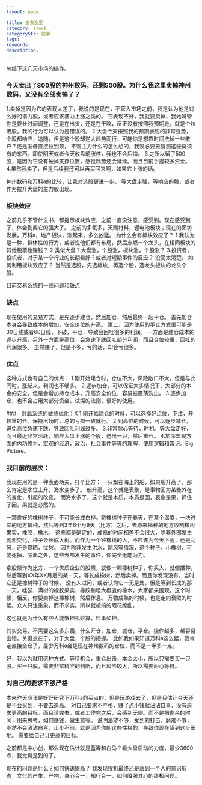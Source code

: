 ```yaml
---
layout: page

title: 由表及里
category: stock
categoryStr: 股票
tags: 
keywords: 
description: 
---
```


总结下这几天市场的操作。

### 今天卖出了800股的神州数码，还剩500股。为什么我这里卖掉神州数码，又没有全部卖掉了？

1.卖掉是因为它的表现太差了，我说的是现在，不管入市场之前，我是认为他是对么好的潜力股，或者应该暴力上涨之类的。
它表现不好，我就要卖掉，我她妈管你是要长时间调整，还是在出货，还是在干嘛，反正没有按照我预期走，就是个垃圾股，我的行为可以认为是错误的。
2.大盘今天按照我的预期表现的非常强势，个股都响应，追随，但是这个股却逆大趋势而行，可能你是想靠时间洗掉一些散户？还是准备直接拉到顶，
不管主力什么的怎么想的，我没必要去猜测这些莫须有的东西。即使明天或者今天收盘前涨停，我也不会后悔。
3.之所以留了500股，是因为它没有破掉支撑位置，感觉趋势还会延续。而且目前手握较多资金。
4.虽然我卖了，但是后续我还可以再买回来啊，如果它上涨的话。

神州数码和万科a的比较，让我对选股更进一步。
等大盘走强，等响应的股，或者作为拉升大盘的主力股出现。


### 板块效应

之前几乎不管什么书，都提示板块效应，之前一直没注意，感受到。现在感受到了，体会到奥它的强大了。
之前的多氟多，天赐材料，锂电池板块；现在的廊坊发展，万科a，地产板块，涨起来，多么凶猛。
为什么会有板块效应了？
1.我认为是一种，群体性的行为，或者说他们都有布局，然后点燃一个龙头，在相同板块的其他股票也赚钱？
2.类似大盘？大盘涨，个股涨，板块涨，个股涨？
3.投资者，投机者，对于某一个行业的长期看好？或者对短期事件的反应？
没高太清楚。
如何利用板块效应了？
当然是选股，先选板块，再选个股，选龙头板块的龙头个股。


目前交易系统的一些问题和缺点
### 缺点
现在使用的交易方式，是先逐步建仓，然后加仓，然后最终一起平仓。
首先加仓本身会导致成本的增加，安全价位的升高。
第二，因为使用的平仓方式很可能是30日线或者60日线，下破，平仓，导致会回吐很多的利润。
一方面是建仓成本的逐步升高，另外一方面是高位，会急速下跌回吐部分利润，而且仓位较重，回吐的利润很多。
虽然赚了，但是不多，亏的话，却会亏很多。

### 优点
这种方式也有自己的优点：
1.刚开始建仓时，仓位不大，风险敞口不大，但是与此同时，涨起来，利润也不够多。
2.逐步加仓，可以保证大多情况下，大部分的本金的安全，但是会增加持仓成本，升高安全价位，容易被震荡洗出。
3.逐步加仓，也不会占用大部分资金。试探的法则，很好的使用。



###　对此系统的做些优化：X
1.刚开始建仓的时候，可以选择好点位，下注，开较重的仓。保持出场时，总的亏损一致就行。
2.到高位的时候，可以逐步减仓，避免高位急速下跌，导致回吐利润过多。
3.非常耐心等待，时机，等大盘走好，而且最近非常活跃，响应大盘上涨的个股，选出一只，然后重仓。
4.加深宏观方面的内功修为，宏观的经济，政治，社会事件等等的理解，使用逻辑和常识。Big Picture。

### 我目前的层次：
我现在用的是一种表面功夫，打个比方：
一只飘在海上的船，如果船升高了，那么肯定是水位上升，海水变多了。
船升高，这个就是表象，是事物因为某些外在的变化，引起的改变。
而海水多了，这个就是本质，本质是因，表象是果，抓住了因，果就是必然的。

一颗良好的橡树种子，不可能长成白桦。将橡树种子在春天，在某个温度，一块时宜的地方播种，然后等到3年6个月9天（比方）之后，去原来播种的地方收割橡树果实，橡胶，橡木。
这些都是确定的，成熟的时间相差不会很大，除非外部发生剧烈变化，种子会长成大树。而作为一个钟橡树的人，不应该为今天下雨，还是刮风，还是暴晒，忧愁。
因为除非发生洪水，飓风等情况，这个种子，小橡树，可能死掉。除此之外，这些外部发生的事件，你完全无能为力。

拿股票作为比方，一个优质企业的股票，就像一颗橡树种子，你买入，就像播种，然后等到XX年XX月后的某一天，等长成橡树，然后卖掉。而且你发现没有，当时它还是橡树种子的时候，
没有人过问，或者认为它一无是处，但是等到长成的那一天，哇瑟，满树的橡胶果实，橡胶和粗大梃直的橡木，大家都来围观，这个时候，相反，你要卖掉这棵橡树，然后休息。
万物成熟的时候，也是走向衰败的时候。众人只注重象，而不求实。所以就被搞的眼花缭乱。

这也就是为什么有些人能够神机妙算，料事如神。



其实交易，不需要这么多东西，什么开仓，加仓，减仓，平仓。操作越多，越容易出错。关键点在于，对于大盘，个股的把握。
比如我如果知道万科a这么猛，我肯定直接全仓了，最少万科a会是现在神州数码的仓位，而不是一半多一点。

好，我以为就用这种方式。等待机会，重仓出击，本金太小，所以只需要买一只股。买一只股，需要非常精准的判断，而且风险较大，所以需要耐心等待。

### 对自己的要求不够严格
本来昨天应该是好好研究下万科a的买点的，但是玩游戏去了，但是我估计今天还是不会买到，不要去追高。
对自己要求不严格，赚了点小钱就沾沾自喜，没有追求更高的目标。而且读完书，或者工作完之后，会感到无聊。而不是把剩余的时间，用来思考，如何赚钱，做生意等。
说明渴望不够，受到的打击，磨难不够，不然不会沾沾自喜，止步不前。就是因为你的这些性格的，导致你现在落到这步田地。
需要给自己订更高的目标。


之前都是中小创，那么现在估计就是蓝筹和白马？看大盘启动的力度，最少3600点，我觉得是到的了。

现在的问题是什么？如何快速提高？
我发现投机最终还是落到一个人的意识形态，文化的产生，产物，身心合一，知行合一，如何降服其心的终极问题。





